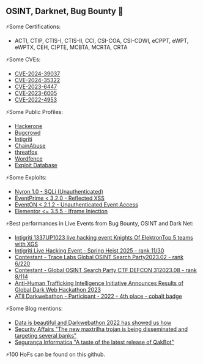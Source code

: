 ## OSINT, Darknet, Bug Bounty 👋

⚡Some Certifications:
  - ACTI, CTIP, CTIS-I, CTIS-II, CCI, CSI-COA, CSI-CDWI, eCPPT, eWPT, eWPTX, CEH, C)PTE, MCBTA, MCRTA, CRTA

⚡Some CVEs:
  - [CVE-2024-39037](https://cve.mitre.org/cgi-bin/cvename.cgi?name=CVE-2024-39037)
  - [CVE-2024-35322](https://cve.mitre.org/cgi-bin/cvename.cgi?name=CVE-2024-35322)
  - [CVE-2023-6447](https://cve.mitre.org/cgi-bin/cvename.cgi?name=CVE-2023-6447)
  - [CVE-2023-6005](https://cve.mitre.org/cgi-bin/cvename.cgi?name=CVE-2023-6005)
  - [CVE-2022-4953](https://cve.mitre.org/cgi-bin/cvename.cgi?name=CVE-2022-4953)

⚡Some Public Profiles:
  - [Hackerone](https://hackerone.com/miguel_santareno)
  - [Bugcrowd](https://bugcrowd.com/MiguelSantareno)
  - [Intigriti](https://www.intigriti.com/researcher/profile/miguelsantareno)
  - [ChainAbuse](https://www.chainabuse.com/profile/MiguelSantareno)
  - [threatfox](https://threatfox.abuse.ch/user/41127/)
  - [Wordfence](https://www.wordfence.com/threat-intel/vulnerabilities/researchers/miguel-santareno)
  - [Exploit Database](https://www.exploit-db.com/?author=9699)

⚡Some Exploits:
  - [Nyron 1.0 - SQLi (Unauthenticated)](https://www.exploit-db.com/exploits/50674)
  - [EventPrime < 3.2.0 - Reflected XSS](https://wpscan.com/vulnerability/9c271619-f478-45c3-91d9-be0f55ee06a2)
  - [EventON < 2.1.2 - Unauthenticated Event Access](https://wpscan.com/vulnerability/e9ef793c-e5a3-4c55-beee-56b0909f7a0d)
  - [Elementor <= 3.5.5 - Iframe Injection](https://wpscan.com/vulnerability/8273357e-f9e1-44bc-8082-8faab838eda7)

⚡Best performances in Live Events from Bug Bounty, OSINT and Dark Net:
 - [Intigriti 1337UP1023 live hacking event Knights Of Elektron](https://twitter.com/intigriti/status/1716428981115797948)[Top 5 teams with XGS](https://miguelsantareno.github.io/1337teams.png)
 - [Intigriti Live Hacking Event - Spring Heist 2025 - rank 11/30](https://miguelsantareno.github.io/SPRING_Heist.png)
 - [Contestant - Trace Labs Global OSINT Search Party](https://ca.badgr.com/public/assertions/ThYVNiOCSEOgqxe8SGPuww)[2023.02 - rank 6/220](https://miguelsantareno.github.io/tracelabs_score.png)
 - [Contestant - Global OSINT Search Party CTF DEFCON 31](https://ca.badgr.com/public/assertions/QYBLGlpeTJm0D7yWabSS4w)[2023.08 - rank 8/114](https://miguelsantareno.github.io/defcon31.png)
 - [Anti-Human Trafficking Intelligence Initiative Announces Results of Global Dark Web Hackathon 2023](https://www.linkedin.com/pulse/anti-human-trafficking-intelligence-1c/)
 - [ATII Darkwebathon - Participant - 2022 - 4th place - cobalt badge](https://ca.badgr.com/public/assertions/dVRkzM42RtuedJYy911vBg)

⚡Some Blog mentions:
 - [Data is beautiful and Darkwebathon 2022 has showed us how](https://www.maltego.com/blog/data-is-beautiful-and-the-darkwebathon-2022-have-showed-us-how/)
 - [Security Affairs "The new maxtrilha trojan is being disseminated and targeting several banks"](https://securityaffairs.com/122134/malware/maxtrilha-banking-trojan.html)
 - [Segurança Informatica "A taste of the latest release of QakBot"](https://seguranca-informatica.pt/a-taste-of-the-latest-release-of-qakbot/#.YRb_n4hKiUl)

⚡100 HoFs can be found on this github.

